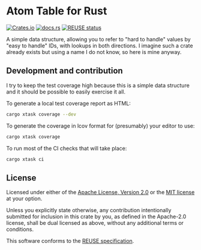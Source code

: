 # Atom Table for Rust

<!--
Copyright 2023, Collabora, Ltd.
SPDX-License-Identifier: CC-BY-4.0
-->
[![Crates.io](https://img.shields.io/crates/v/atom_table)](https://crates.io/crates/atom_table)
[![docs.rs](https://img.shields.io/docsrs/atom_table)](https://docs.rs/atom_table/latest)
[![REUSE status](https://api.reuse.software/badge/github.com/rpavlik/atom-table-rs)](https://api.reuse.software/info/github.com/rpavlik/atom-table-rs)

A simple data structure, allowing you to refer to "hard to handle" values by
"easy to handle" IDs, with lookups in both directions. I imagine such a crate
already exists but using a name I do not know, so here is mine anyway.

## Development and contribution

I try to keep the test coverage high because this is a simple data structure and
it should be possible to easily exercise it all.

To generate a local test coverage report as HTML:

```sh
cargo xtask coverage --dev
```

To generate the coverage in lcov format for (presumably) your editor to use:

```sh
cargo xtask coverage
```

To run most of the CI checks that will take place:

```sh
cargo xtask ci
```

## License

Licensed under either of the
[Apache License, Version 2.0](LICENSES/Apache-2.0.txt) or the
[MIT license](LICENSES/MIT.txt) at your option.

Unless you explicitly state otherwise, any contribution intentionally submitted
for inclusion in this crate by you, as defined in the Apache-2.0 license, shall
be dual licensed as above, without any additional terms or conditions.

This software conforms to the [REUSE specification](https://reuse.software).
